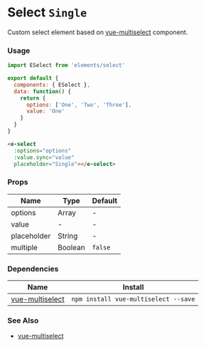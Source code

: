 # Select `Single`

Custom select element based on [vue-multiselect](https://github.com/shentao/vue-multiselect) component.

<!-- STORY -->

### Usage
```js
import ESelect from 'elements/select'

export default {
  components: { ESelect },
  data: function() {
    return {
      options: ['One', 'Two', 'Three'],
      value: 'One'
    }
  }
}
```
```html
<e-select
  :options="options"
  :value.sync="value"
  placeholder="Single"></e-select>
```

### Props

| Name        | Type    | Default |
|-------------|---------|---------|
| options     | Array   | -       |
| value       | -       | -       |
| placeholder | String  | -       |
| multiple    | Boolean | `false` |

### Dependencies

| Name        | Install    |
|-------------|---------|
| [vue-multiselect](https://github.com/shentao/vue-multiselect)| `npm install vue-multiselect --save` |

### See Also
- [vue-multiselect](https://github.com/shentao/vue-multiselect)
